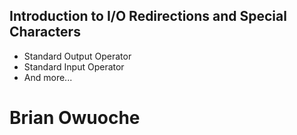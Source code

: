 ## Introduction to I/O Redirections and Special Characters
- Standard Output Operator
- Standard Input Operator
- And more...

# Brian Owuoche
